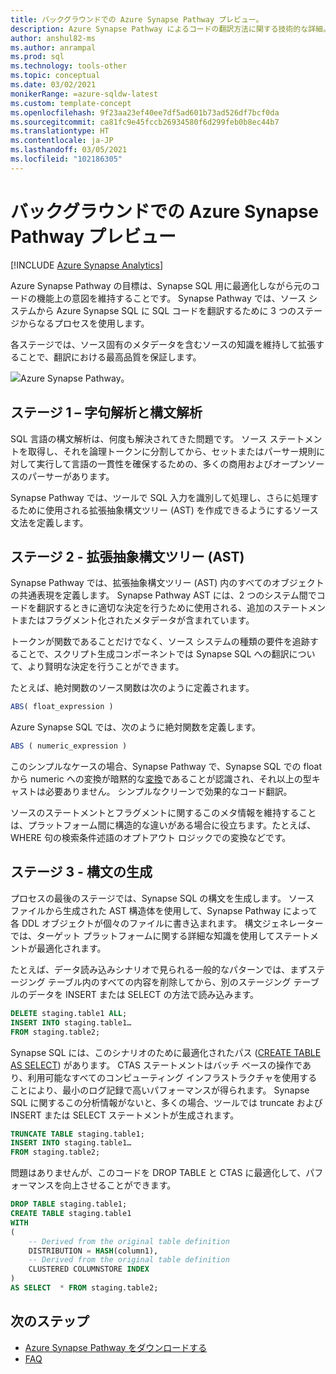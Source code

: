 ```yaml
---
title: バックグラウンドでの Azure Synapse Pathway プレビュー。
description: Azure Synapse Pathway によるコードの翻訳方法に関する技術的な詳細。
author: anshul82-ms
ms.author: anrampal
ms.prod: sql
ms.technology: tools-other
ms.topic: conceptual
ms.date: 03/02/2021
monikerRange: =azure-sqldw-latest
ms.custom: template-concept
ms.openlocfilehash: 9f23aa23ef40ee7df5ad601b73ad526df7bcf0da
ms.sourcegitcommit: ca81fc9e45fccb26934580f6d299feb0b8ec44b7
ms.translationtype: HT
ms.contentlocale: ja-JP
ms.lasthandoff: 03/05/2021
ms.locfileid: "102186305"
---
```

# <a name="azure-synapse-pathway-preview-behind-the-scenes"></a>バックグラウンドでの Azure Synapse Pathway プレビュー
[!INCLUDE [Azure Synapse Analytics](../../includes/applies-to-version/asa.md)]

Azure Synapse Pathway の目標は、Synapse SQL 用に最適化しながら元のコードの機能上の意図を維持することです。 Synapse Pathway では、ソース システムから Azure Synapse SQL に SQL コードを翻訳するために 3 つのステージからなるプロセスを使用します。

各ステージでは、ソース固有のメタデータを含むソースの知識を維持して拡張することで、翻訳における最高品質を保証します。

 ![Azure Synapse Pathway。](./media/synapse-pathway-behind-the-scenes/behind-the-scene.png)

## <a name="stage-1--lexing-and-parsing"></a>ステージ 1 – 字句解析と構文解析

SQL 言語の構文解析は、何度も解決されてきた問題です。 ソース ステートメントを取得し、それを論理トークンに分割してから、セットまたはパーサー規則に対して実行して言語の一貫性を確保するための、多くの商用およびオープンソースのパーサーがあります。 

Synapse Pathway では、ツールで SQL 入力を識別して処理し、さらに処理するために使用される拡張抽象構文ツリー (AST) を作成できるようにするソース文法を定義します。 

## <a name="stage-2---augmented-abstract-syntax-tree-ast"></a>ステージ 2 - 拡張抽象構文ツリー (AST)

Synapse Pathway では、拡張抽象構文ツリー (AST) 内のすべてのオブジェクトの共通表現を定義します。 Synapse Pathway AST には、2 つのシステム間でコードを翻訳するときに適切な決定を行うために使用される、追加のステートメントまたはフラグメント化されたメタデータが含まれています。

トークンが関数であることだけでなく、ソース システムの種類の要件を追跡することで、スクリプト生成コンポーネントでは Synapse SQL への翻訳について、より賢明な決定を行うことができます。

たとえば、絶対関数のソース関数は次のように定義されます。

```sql  
ABS( float_expression ) 
```

Azure Synapse SQL では、次のように絶対関数を定義します。

```sql  
ABS ( numeric_expression )  
```

このシンプルなケースの場合、Synapse Pathway で、Synapse SQL での float から numeric への変換が暗黙的な[変換](../../t-sql/functions/cast-and-convert-transact-sql.md?view=azure-sqldw-latest&preserve-view=true#implicit-conversions)であることが認識され、それ以上の型キャストは必要ありません。 シンプルなクリーンで効果的なコード翻訳。

ソースのステートメントとフラグメントに関するこのメタ情報を維持することは、プラットフォーム間に構造的な違いがある場合に役立ちます。たとえば、WHERE 句の検索条件述語のオプトアウト ロジックでの変換などです。

## <a name="stage-3---syntax-generation"></a>ステージ 3 - 構文の生成

プロセスの最後のステージでは、Synapse SQL の構文を生成します。 ソース ファイルから生成された AST 構造体を使用して、Synapse Pathway によって各 DDL オブジェクトが個々のファイルに書き込まれます。 構文ジェネレーターでは、ターゲット プラットフォームに関する詳細な知識を使用してステートメントが最適化されます。

たとえば、データ読み込みシナリオで見られる一般的なパターンでは、まずステージング テーブル内のすべての内容を削除してから、別のステージング テーブルのデータを INSERT または SELECT の方法で読み込みます。

```sql  
DELETE staging.table1 ALL;
INSERT INTO staging.table1…
FROM staging.table2;
```

Synapse SQL には、このシナリオのために最適化されたパス ([CREATE TABLE AS SELECT](/azure/synapse-analytics/sql-data-warehouse/sql-data-warehouse-develop-ctas)) があります。 CTAS ステートメントはバッチ ベースの操作であり、利用可能なすべてのコンピューティング インフラストラクチャを使用することにより、最小のログ記録で高いパフォーマンスが得られます。 Synapse SQL に関するこの分析情報がないと、多くの場合、ツールでは truncate および INSERT または SELECT ステートメントが生成されます。

```sql  
TRUNCATE TABLE staging.table1;
INSERT INTO staging.table1…
FROM staging.table2;
```

問題はありませんが、このコードを DROP TABLE と CTAS に最適化して、パフォーマンスを向上させることができます。

```sql  
DROP TABLE staging.table1;
CREATE TABLE staging.table1
WITH
(
    -- Derived from the original table definition 
    DISTRIBUTION = HASH(column1),
    -- Derived from the original table definition
    CLUSTERED COLUMNSTORE INDEX
)
AS SELECT  * FROM staging.table2;
```

## <a name="next-steps"></a>次のステップ

- [Azure Synapse Pathway をダウンロードする](synapse-pathway-download.md)
- [FAQ](pathway-faq.md)


